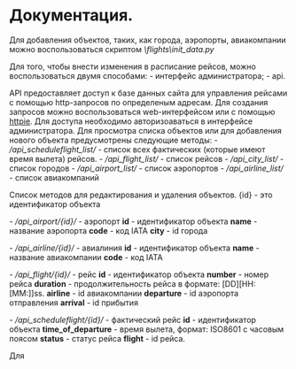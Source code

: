 # Документация.

Для добавления объектов, таких, как города, аэропорты, авиакомпании можно воспользоваться скриптом *\flights\init_data.py*


Для того, чтобы внести изменения в расписание рейсов, можно воспользоваться двумя способами:
*-* интерфейс администратора;
*-* api.

API предоставляет доступ к базе данных сайта для управления рейсами с помощью http-запросов по определеным адресам.
Для создания запросов можно воспользоваться web-интерфейсом или с помощью [httpie](//httpie.org/"httpie"). 
Для доступа необходимо авторизоаваться в интерфейсе администратора.
Для просмотра списка объектов или для добавления нового объекта предусмотрены следующие методы:
*-* */api_scheduleflight_list/* - список всех фактических (которые имеют время вылета) рейсов.
*-* */api_flight_list/* - список рейсов
*-* */api_city_list/* - список городов
*-* */api_airport_list/* - список аэропортов
*-* */api_airline_list/* - список авиакомпаний

Список методов для редактирования и удаления объектов. {id} - это идентификатор объекта
  

*-* */api_airport/{id}/* - аэропорт
    **id** - идентификатор объекта
    **name** - название аэропорта
    **code** - код IATA
    **city** - id города

*-* */api_airline/{id}/* - авиалиния
    **id** - идентификатор объекта
    **name** - название авиакомпании
    **code** - код IATA

*-* */api_flight/{id}/* - рейс
    **id** - идентификатор объекта
    **number** - номер рейса
    **duration** - продолжительность рейса в формате: [DD][HH:[MM:]]ss.
    **airline** - id авиакомпании
    **departure** - id аэропорта отправления
    **arrival** - id прибытия

*-* */api_scheduleflight/{id}/* - фактический рейс
    **id** - идентификатор объекта
    **time_of_departure** - время вылета, формат: ISO8601 с часовым поясом
    **status** - статус рейса
    **flight** - id рейса.


Для




